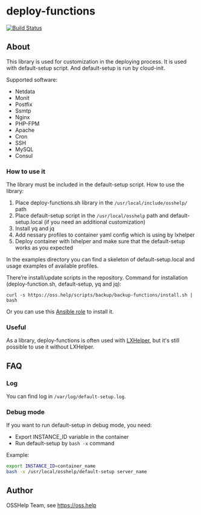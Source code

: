 # deploy-functions

[![Build Status](https://drone.osshelp.ru/api/badges/OSSHelp/deploy-functions/status.svg)](https://drone.osshelp.ru/OSSHelp/deploy-functions)

## About

This library is used for customization in the deploying process. It is used with default-setup script. And default-setup is run by cloud-init.

Supported software:

* Netdata
* Monit
* Postfix
* Ssmtp
* Nginx
* PHP-FPM
* Apache
* Cron
* SSH
* MySQL
* Consul

### How to use it

The library must be included in the default-setup script. How to use the library:

1. Place deploy-functions.sh library in the `/usr/local/include/osshelp/` path
1. Place default-setup script in the `/usr/local/osshelp` path and default-setup.local (if you need an additional customization)
1. Install yq and jq
1. Add nessary profiles to container yaml config which is using by lxhelper
1. Deploy container with lxhelper and make sure that the default-setup works as you expected

In the examples directory you can find a skeleton of default-setup.local and usage examples of available profiles.

There’re install/update scripts in the repository. Command for installation (deploy-function.sh, default-setup, yq and jq):

```shell
curl -s https://oss.help/scripts/backup/backup-functions/install.sh | bash
```

Or you can use this [Ansible role](https://github.com/OSSHelp/ansible-deploy-functions) to install it.

### Useful

As a library, deploy-functions is often used with [LXHelper](https://github.com/OSSHelp/lxhelper), but it's still possible to use it without LXHelper.

## FAQ

### Log

You can find log in `/var/log/default-setup.log`.

### Debug mode

If you want to run default-setup in debug mode, you need:

* Export INSTANCE_ID variable in the container
* Run default-setup by `bash -x` command

Example:

```bash
export INSTANCE_ID=container_name
bash -x /usr/local/osshelp/default-setup server_name
```

## Author

OSSHelp Team, see <https://oss.help>
